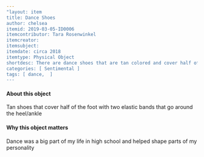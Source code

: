 ```yaml
---
"layout: item
title: Dance Shoes
author: chelsea
itemid: 2019-03-05-ID0006
itemcontributor: Tara Rosenwinkel
itemcreator: 
itemsubject: 
itemdate: circa 2018
itemtype: Physical Object
shortdesc: There are dance shoes that are tan colored and cover half of the foot with two elastic bands that go around the heel and ankle. These shoes are important because they worn everyday during high school, and therefore represent the huge impact dancing had on shaping her personality.
categories: [ Sentimental ]
tags: [ dance,  ]
---
```


#### About this object

Tan shoes that cover half of the foot with two elastic bands that go around the heel/ankle

#### Why this object matters

Dance was a big part of my life in high school and helped shape parts of my personality

